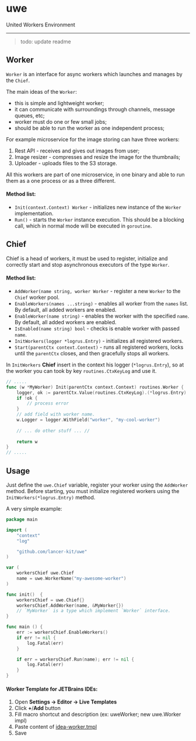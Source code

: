 # uwe
United Workers Environment

<hr>

> todo: update readme


## Worker

`Worker` is an interface for async workers which launches and manages by the `Chief`.

The main ideas of the `Worker`: 
- this is simple and lightweight worker;
- it can communicate with surroundings through channels, message queues, etc;
- worker must do one or few small jobs; 
- should be able to run the worker as one independent process;

For example microservice for the image storing can have three workers:

1) Rest API - receives and gives out images from user;
2) Image resizer - compresses and resize the image for the thumbnails;
3) Uploader - uploads files to the S3 storage.

All this workers are part of one microservice, in one binary and able to run them as a one process or as a three different. 

#### Method list:

- `Init(context.Context) Worker` - initializes new instance of the `Worker` implementation. 
- `Run()` - starts the `Worker` instance execution. This should be a blocking call, which in normal mode will be executed in `goroutine`.

## Chief

Chief is a head of workers, it must be used to register, initialize and correctly start and stop asynchronous executors of the type `Worker`.

#### Method list:

- `AddWorker(name string, worker Worker` - register a new `Worker` to the `Chief` worker pool.
- `EnableWorkers(names ...string)` - enables all worker from the `names` list. By default, all added workers are enabled.
- `EnableWorker(name string)` - enables the worker with the specified `name`. By default, all added workers are enabled.
- `IsEnabled(name string) bool` - checks is enable worker with passed `name`.
- `InitWorkers(logger *logrus.Entry)` - initializes all registered workers. 
- `Start(parentCtx context.Context)` - runs all registered workers, locks until the `parentCtx` closes, and then gracefully stops all workers.

In `InitWorkers` **Chief** insert in the context his logger (`*logrus.Entry`), so at the worker you can took by key `routines.CtxKeyLog` and use it.

``` go
// .....
func (w *MyWorker) Init(parentCtx context.Context) routines.Worker {
    logger, ok := parentCtx.Value(routines.CtxKeyLog).(*logrus.Entry)
    if !ok {
        // process error
    }
    // add field with worker name.
    w.Logger = logger.WithField("worker", "my-cool-worker")
    
    // ... do other stuff ... //
    
    return w
}
// .....
```

## Usage 

Just define the `uwe.Chief` variable, register your worker using the `AddWorker` method. 
Before starting, you must initialize registered workers using the `InitWorkers(*logrus.Entry)` method.

A very simple example:

``` go
package main

import (
    "context"
    "log"

    "github.com/lancer-kit/uwe"
)

var (
    workersChief uwe.Chief
    name = uwe.WorkerName("my-awesome-worker")
)

func init()  {
    workersChief = uwe.Chief{}
    workersChief.AddWorker(name, &MyWorker{})
    // `MyWorker` is a type which implement `Worker` interface.
}

func main () {
    err := workersChief.EnableWorkers()
    if err != nil {
        log.Fatal(err)
    }

    if err = workersChief.Run(name); err != nil {
        log.Fatal(err)
    }
}
```


#### Worker Template for JETBrains IDEs:

1. Open **Settings -> Editor -> Live Templates**
2. Click  **+**/**Add** button
3. Fill macro shortcut and description (ex: uweWorker; new uwe.Worker impl)
4. Paste content of [idea-worker.tmpl](./idea-worker.tmpl)
5. Save
